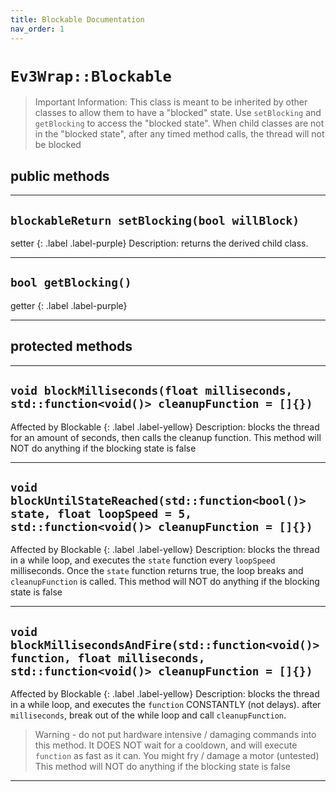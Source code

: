 ```yaml
---
title: Blockable Documentation
nav_order: 1
---
```

# `Ev3Wrap::Blockable`
> Important Information: This class is meant to be inherited by other classes to allow them to have a "blocked" state. Use `setBlocking` and `getBlocking` to access the "blocked state". When child classes are not in the "blocked state", after any timed method calls, the thread will not be blocked
## public methods
---

## `blockableReturn setBlocking(bool willBlock)`
setter
{: .label .label-purple}
Description: returns the derived child class.

---

## `bool getBlocking()`
getter
{: .label .label-purple}

---

## protected methods
---
## `void blockMilliseconds(float milliseconds, std::function<void()> cleanupFunction = []{})`
Affected by Blockable
{: .label .label-yellow}
Description: blocks the thread for an amount of seconds, then calls the cleanup function. This method will NOT do anything if the blocking state is false

---

## `void blockUntilStateReached(std::function<bool()> state, float loopSpeed = 5, std::function<void()> cleanupFunction = []{})`
Affected by Blockable
{: .label .label-yellow}
Description: blocks the thread in a while loop, and executes the `state` function every `loopSpeed` milliseconds. Once the `state` function returns true, the loop breaks and `cleanupFunction` is called.
This method will NOT do anything if the blocking state is false

---

## `void blockMillisecondsAndFire(std::function<void()> function, float milliseconds, std::function<void()> cleanupFunction = []{})`
Affected by Blockable
{: .label .label-yellow}
Description: blocks the thread in a while loop, and executes the `function` CONSTANTLY (not delays). after `milliseconds`, break out of the while loop and call `cleanupFunction`.
>   Warning - do not put hardware intensive / damaging commands into this method. It DOES NOT wait for a cooldown, and will execute `function` as fast as it can. You might fry / damage a motor (untested)
This method will NOT do anything if the blocking state is false

---
